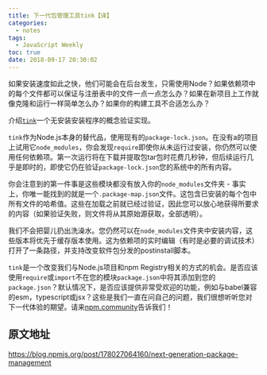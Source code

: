 ```yaml
---
title: 下一代包管理工具tink【译】
categories:
  - notes
tags:
  - JavaScript Weekly
toc: true
date: 2018-09-17 20:30:02
---
```


如果安装速度如此之快，他们可能会在后台发生，只需使用Node？如果依赖项中的每个文件都可以保证与注册表中的文件一点一点怎么办？如果在新项目上工作就像克隆和运行一样简单怎么办？如果你的构建工具不合适怎么办？


<!-- more -->

介绍[`tink`](https://github.com/npm/tink)一个无安装安装程序的概念验证实现。

`tink`作为Node.js本身的替代品，使用现有的`package-lock.json`。在没有a的项目上试用它`node_modules`，你会发现`require`即使你从未运行过安装，你仍然可以使用任何依赖项。第一次运行将在下载并提取包tar包时花费几秒钟，但后续运行几乎是即时的，即使它仍在验证`package-lock.json`您的系统中的所有内容。

你会注意到的第一件事是这些模块都没有放入你的`node_modules`文件夹 \- 事实上，你唯一能找到的就是一个`.package-map.json`文件。这包含已安装的每个包中所有文件的哈希值。这些在加载之前就已经过验证，因此您可以放心地获得所要求的内容（如果验证失败，则文件将从其原始源获取，全部透明）。

我们不会把婴儿扔出洗澡水。您仍然可以在`node_modules`文件夹中安装内容，这些版本将优先于缓存版本使用。这为依赖项的实时编辑（有时是必要的调试技术）打开了一条路径，并支持改变软件包分发的postinstall脚本。

`tink`是一个改变我们与Node.js项目和npm Registry相关的方式的机会。是否应该使用`require`或`import`不在您的模块`package.json`中将其添加到您的`package.json`？默认情况下，是否应该提供非常受欢迎的功能，例如与babel兼容的esm，typescript或jsx？这些是我们一直在问自己的问题，我们很想听听您对下一代体验的期望。请来[npm.community](https://t.umblr.com/redirect?z=https%3A%2F%2Fnpm.community&t=MzE1YThiMDY5NDdlM2U2ZGExZGJjYWQwODYzZjJmMjI5NTkzNThlYix2SGt2amVPVg%3D%3D&b=t%3AnXsLs1P4AptPf1fBr_nFxw&p=https%3A%2F%2Fblog.npmjs.org%2Fpost%2F178027064160%2Fnext-generation-package-management&m=1)告诉我们！

## 原文地址
https://blog.npmjs.org/post/178027064160/next-generation-package-management
